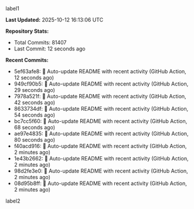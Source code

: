
label1 
<!-- ACTIVITY_START -->
**Last Updated:** 2025-10-12 16:13:06 UTC

**Repository Stats:**
- Total Commits: 81407
- Last Commit: 12 seconds ago

**Recent Commits:**
- 5ef63afe8: 🤖 Auto-update README with recent activity (GitHub Action, 12 seconds ago)
- 949cf90b5: 🤖 Auto-update README with recent activity (GitHub Action, 29 seconds ago)
- 7978a521f: 🤖 Auto-update README with recent activity (GitHub Action, 42 seconds ago)
- 8633734df: 🤖 Auto-update README with recent activity (GitHub Action, 54 seconds ago)
- bc7cc5f60: 🤖 Auto-update README with recent activity (GitHub Action, 68 seconds ago)
- ae97e4835: 🤖 Auto-update README with recent activity (GitHub Action, 80 seconds ago)
- f40acd916: 🤖 Auto-update README with recent activity (GitHub Action, 2 minutes ago)
- 1e43b2662: 🤖 Auto-update README with recent activity (GitHub Action, 2 minutes ago)
- 98d2fe3e0: 🤖 Auto-update README with recent activity (GitHub Action, 2 minutes ago)
- 08d95b8ff: 🤖 Auto-update README with recent activity (GitHub Action, 2 minutes ago)
<!-- ACTIVITY_END -->

label2
